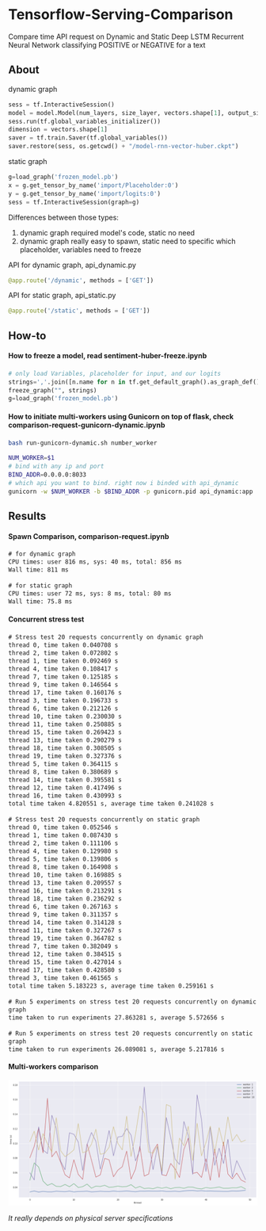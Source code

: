 # Tensorflow-Serving-Comparison

Compare time API request on Dynamic and Static Deep LSTM Recurrent Neural Network classifying POSITIVE or NEGATIVE for a text

## About

dynamic graph
```python
sess = tf.InteractiveSession()
model = model.Model(num_layers, size_layer, vectors.shape[1], output_size, learning_rate)
sess.run(tf.global_variables_initializer())
dimension = vectors.shape[1]
saver = tf.train.Saver(tf.global_variables())
saver.restore(sess, os.getcwd() + "/model-rnn-vector-huber.ckpt")
```

static graph
```python
g=load_graph('frozen_model.pb')
x = g.get_tensor_by_name('import/Placeholder:0')
y = g.get_tensor_by_name('import/logits:0')
sess = tf.InteractiveSession(graph=g)
```

Differences between those types:
1. dynamic graph required model's code, static no need
2. dynamic graph really easy to spawn, static need to specific which placeholder, variables need to freeze

API for dynamic graph, api_dynamic.py
```python
@app.route('/dynamic', methods = ['GET'])
```

API for static graph, api_static.py
```python
@app.route('/static', methods = ['GET'])
```


## How-to

#### How to freeze a model, read sentiment-huber-freeze.ipynb
```python
# only load Variables, placeholder for input, and our logits
strings=','.join([n.name for n in tf.get_default_graph().as_graph_def().node if "Variable" in n.op or n.name.find('Placeholder') >= 0 or n.name.find('logits') == 0])
freeze_graph("", strings)
g=load_graph('frozen_model.pb')
```

#### How to initiate multi-workers using Gunicorn on top of flask, check comparison-request-gunicorn-dynamic.ipynb
```bash
bash run-gunicorn-dynamic.sh number_worker
```

```bash
NUM_WORKER=$1
# bind with any ip and port
BIND_ADDR=0.0.0.0:8033
# which api you want to bind. right now i binded with api_dynamic
gunicorn -w $NUM_WORKER -b $BIND_ADDR -p gunicorn.pid api_dynamic:app
```


## Results

#### Spawn Comparison, comparison-request.ipynb
```text
# for dynamic graph
CPU times: user 816 ms, sys: 40 ms, total: 856 ms
Wall time: 811 ms

# for static graph
CPU times: user 72 ms, sys: 8 ms, total: 80 ms
Wall time: 75.8 ms
```

#### Concurrent stress test
```text
# Stress test 20 requests concurrently on dynamic graph
thread 0, time taken 0.040708 s
thread 2, time taken 0.072802 s
thread 1, time taken 0.092469 s
thread 4, time taken 0.108417 s
thread 7, time taken 0.125185 s
thread 9, time taken 0.146564 s
thread 17, time taken 0.160176 s
thread 3, time taken 0.196733 s
thread 6, time taken 0.212126 s
thread 10, time taken 0.230030 s
thread 11, time taken 0.250885 s
thread 15, time taken 0.269423 s
thread 13, time taken 0.290279 s
thread 18, time taken 0.308505 s
thread 19, time taken 0.327376 s
thread 5, time taken 0.364115 s
thread 8, time taken 0.380689 s
thread 14, time taken 0.395581 s
thread 12, time taken 0.417496 s
thread 16, time taken 0.430993 s
total time taken 4.820551 s, average time taken 0.241028 s

# Stress test 20 requests concurrently on static graph
thread 0, time taken 0.052546 s
thread 1, time taken 0.087430 s
thread 2, time taken 0.111106 s
thread 4, time taken 0.129980 s
thread 5, time taken 0.139806 s
thread 8, time taken 0.164908 s
thread 10, time taken 0.169885 s
thread 13, time taken 0.209557 s
thread 16, time taken 0.213291 s
thread 18, time taken 0.236292 s
thread 6, time taken 0.267163 s
thread 9, time taken 0.311357 s
thread 14, time taken 0.314128 s
thread 11, time taken 0.327267 s
thread 19, time taken 0.364782 s
thread 7, time taken 0.382049 s
thread 12, time taken 0.384515 s
thread 15, time taken 0.427014 s
thread 17, time taken 0.428580 s
thread 3, time taken 0.461565 s
total time taken 5.183223 s, average time taken 0.259161 s

# Run 5 experiments on stress test 20 requests concurrently on dynamic graph
time taken to run experiments 27.863281 s, average 5.572656 s

# Run 5 experiments on stress test 20 requests concurrently on static graph
time taken to run experiments 26.089081 s, average 5.217816 s
```

#### Multi-workers comparison
![alt text](gunicorn/comparison.png)

*It really depends on physical server specifications*
